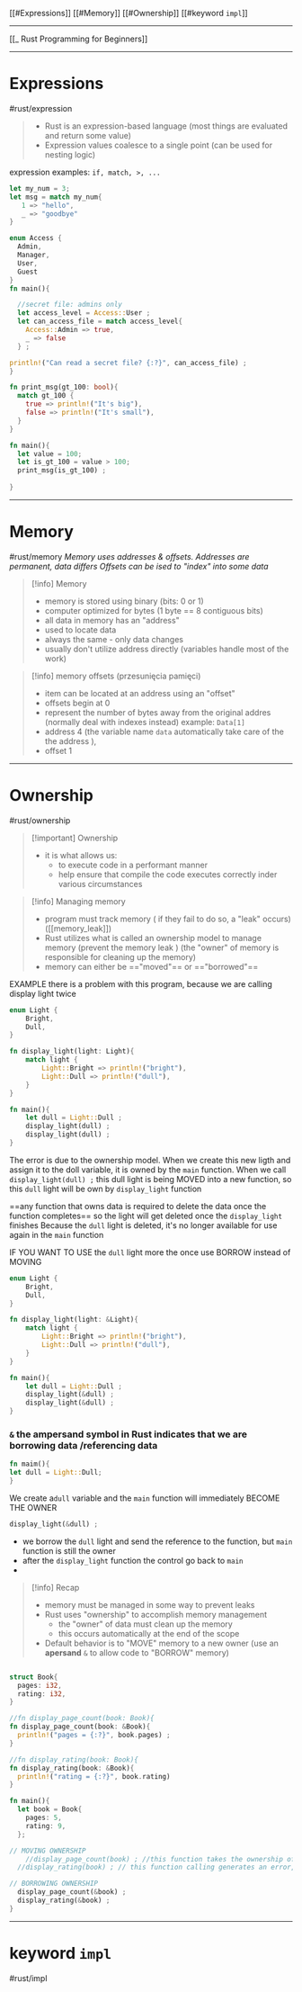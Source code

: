 [[#Expressions]]
[[#Memory]]
[[#Ownership]]
[[#keyword `impl`]]


---
[[_ Rust Programming for Beginners]]

---
# Expressions
#rust/expression 
>- Rust is an expression-based language (most things are evaluated and return some value)
>- Expression values coalesce to a single point (can be used for nesting logic)

expression examples:
`if, match, >, ...`
```rust
let my_num = 3; 
let msg = match my_num{
   1 => "hello",
   _ => "goodbye"
}
```

```rust
enum Access {
  Admin,
  Manager,
  User,
  Guest
}
fn main(){

  //secret file: admins only
  let access_level = Access::User ;
  let can_access_file = match access_level{
    Access::Admin => true,
    _ => false
  } ;

println!("Can read a secret file? {:?}", can_access_file) ;
}
```


```rust
fn print_msg(gt_100: bool){
  match gt_100 {
    true => println!("It's big"),
    false => println!("It's small"),
  }
}

fn main(){
  let value = 100;
  let is_gt_100 = value > 100;
  print_msg(is_gt_100) ;
  
}

```


---
# Memory
#rust/memory 
*Memory uses addresses  & offsets.
Addresses are permanent, data differs
Offsets can be ised to "index" into some data*

>[!info] Memory
> - memory is stored using binary (bits: 0 or 1)
> - computer optimized for bytes (1 byte == 8 contiguous bits)
> -  all data in memory has an "address" 
> 	- used to locate data
> 	- always the same - only data changes
> - usually don't utilize address directly (variables handle most of the work)
>

>[!info] memory offsets (przesunięcia pamięci)
>	- item can be located at an address using an "offset"
>	- offsets begin at 0
>	- represent the number of bytes away from the original addres (normally deal with indexes instead)
>example:
>`Data[1]` 
>	-	address 4 (the variable name `data` automatically take care of the the address ),
>	- offset 1




-------------
# Ownership
#rust/ownership 

>[!important] Ownership
>- it is what allows us:
>	- to execute code in a performant manner
>	- help ensure that compile the code executes correctly inder various circumstances


>[!info] Managing memory
>	- program must track memory  ( if they fail to do so, a "leak" occurs) ([[memory_leak]])
>	- Rust utilizes what is called an ownership model to manage memory (prevent the memory leak ) (the "owner" of memory is responsible for cleaning up the memory)
>	- memory can either be =="moved"== or =="borrowed"==

EXAMPLE
there is a problem with this program, because we are calling display light twice
```rust
enum Light {
	Bright,
	Dull,
}

fn display_light(light: Light){
	match light {
		Light::Bright => println!("bright"),
		Light::Dull => println!("dull"),
	}
}

fn main(){
	let dull = Light::Dull ;
	display_light(dull) ;
	display_light(dull) ;
}
```
The error is due to the ownership model. 
When we create this new ligth and assign it to the doll variable, it is owned by the `main` function.
When we call `display_light(dull) ;` this dull light is being MOVED into a new function, so this `dull` light will be own by `display_light` function

==any function that owns data is required to delete the data once the function completes== so
the light will get deleted once the `display_light` finishes
Because the `dull` light is deleted, it's no longer available for use again in the `main` function

IF YOU WANT TO USE the `dull` light more the once use BORROW instead of MOVING
```rust
enum Light {
	Bright,
	Dull,
}

fn display_light(light: &Light){
	match light {
		Light::Bright => println!("bright"),
		Light::Dull => println!("dull"),
	}
}

fn main(){
	let dull = Light::Dull ;
	display_light(&dull) ;
	display_light(&dull) ;
}
```

### `&` the ampersand symbol in Rust indicates that we are borrowing data /referencing data
```rust
fn maim(){
let dull = Light::Dull;
}
```
We create a`dull` variable
and the `main` function will immediately BECOME THE OWNER

```rust
display_light(&dull) ;
```
- we borrow the `dull` light and send the reference to the function, but `main` function is still the owner
- after the `display_light` function the control go back to `main`
- 

> [!info] Recap
> - memory must be managed in some way to prevent leaks
> - Rust uses "ownership" to accomplish memory management
> 	- the "owner" of data must clean up the memory
> 	- this occurs automatically at the end of the scope
> - Default behavior is to "MOVE" memory to a new owner (use an **apersand** `&` to allow code to "BORROW" memory)

```rust

struct Book{
  pages: i32,
  rating: i32,
}

//fn display_page_count(book: Book){
fn display_page_count(book: &Book){
  println!("pages = {:?}", book.pages) ;
}

//fn display_rating(book: Book){
fn display_rating(book: &Book){
  println!("rating = {:?}", book.rating)
}

fn main(){
  let book = Book{
    pages: 5,
    rating: 9,
  };

// MOVING OWNERSHIP
	//display_page_count(book) ; //this function takes the ownership of `book`, and then when the function will finish its execution, `book` will be deleted so
  //display_rating(book) ; // this function calling generates an error, because book doesn't exist anymore

// BORROWING OWNERSHIP
  display_page_count(&book) ;
  display_rating(&book) ;
}
```



------
# keyword `impl`
#rust/impl












